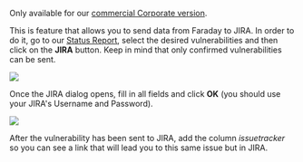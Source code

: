 Only available for our [commercial Corporate version](https://www.faradaysec.com/#download).

This is feature that allows you to send data from Faraday to JIRA. In order to do it, go to our [Status Report](https://github.com/infobyte/faraday/wiki/Status-report), select the desired vulnerabilities and then click on the **JIRA** button. Keep in mind that only confirmed vulnerabilities can be sent.

![](https://raw.githubusercontent.com/wiki/infobyte/faraday/images/jira/button.png)

Once the JIRA dialog opens, fill in all fields and click **OK** (you should use your JIRA's Username and Password).

![](https://raw.githubusercontent.com/wiki/infobyte/faraday/images/jira/dialog.png)

After the vulnerability has been sent to JIRA, add the column _issuetracker_ so you can see a link that will lead you to this same issue but in JIRA.
